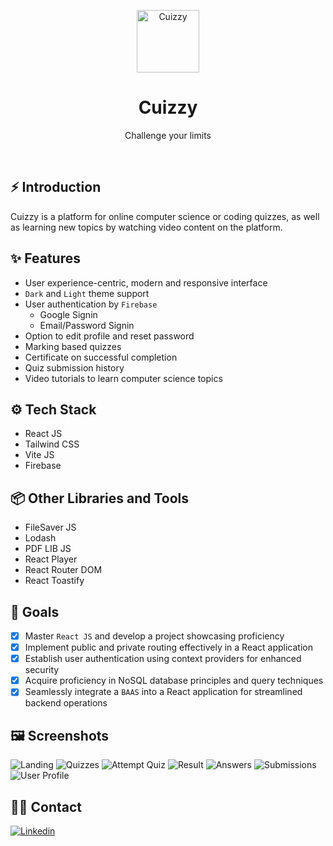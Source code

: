 <p align="center">
    <a href="https://cuizzy.s4shibam.com">
        <img alt="Cuizzy" width="100" src="./public/Logo.svg">
    </a>
</p>

<div align="center">
    <h1>Cuizzy</h1>
    <p>Challenge your limits</p>
</div>


<br />

## ⚡ Introduction

Cuizzy is a platform for online computer science or coding quizzes, as well as learning new topics by watching video content on the platform.

## ✨ Features
  
- User experience-centric, modern and responsive interface
- `Dark` and `Light` theme support
- User authentication by `Firebase`
  - Google Signin
  - Email/Password Signin
- Option to edit profile and reset password
- Marking based quizzes
- Certificate on successful completion
- Quiz submission history
- Video tutorials to learn computer science topics

## ⚙️ Tech Stack
  
- React JS
- Tailwind CSS
- Vite JS
- Firebase

## 📦 Other Libraries and Tools
  
- FileSaver JS
- Lodash
- PDF LIB JS
- React Player
- React Router DOM
- React Toastify

## 🎯 Goals

- [x] Master `React JS` and develop a project showcasing proficiency
- [x] Implement public and private routing effectively in a React application
- [x] Establish user authentication using context providers for enhanced security
- [x] Acquire proficiency in NoSQL database principles and query techniques
- [x] Seamlessly integrate a `BAAS` into a React application for streamlined backend operations

## 🖼️ Screenshots

![Landing](./.readme/screenshot_1.png)
![Quizzes](./.readme/screenshot_2.png)
![Attempt Quiz](./.readme/screenshot_3.png)
![Result](./.readme/screenshot_4.png)
![Answers](./.readme/screenshot_5.png)
![Submissions](./.readme/screenshot_6.png)
![User Profile](./.readme/screenshot_7.png)

## 👋🏻 Contact

[![Linkedin](https://img.shields.io/badge/LinkedIn-0077B5?style=for-the-badge&logo=linkedin&logoColor=white)](www.linkedin.com/in/sonalagrawal11)

